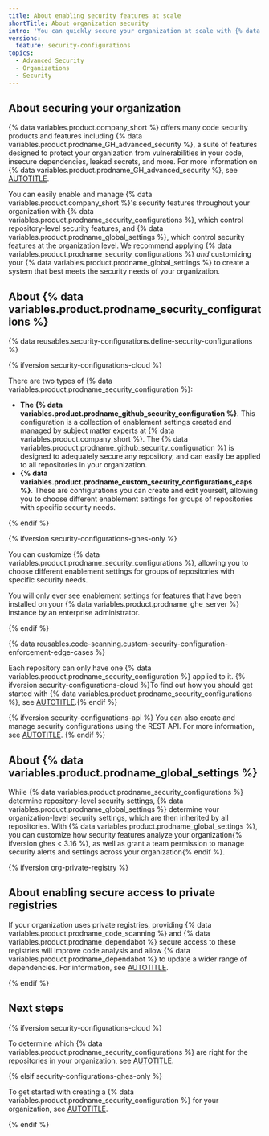 ```yaml
---
title: About enabling security features at scale
shortTitle: About organization security
intro: 'You can quickly secure your organization at scale with {% data variables.product.prodname_security_configurations %} and {% data variables.product.prodname_global_settings %}.'
versions:
  feature: security-configurations
topics:
  - Advanced Security
  - Organizations
  - Security
---
```


## About securing your organization

{% data variables.product.company_short %} offers many code security products and features including {% data variables.product.prodname_GH_advanced_security %}, a suite of features designed to protect your organization from vulnerabilities in your code, insecure dependencies, leaked secrets, and more. For more information on {% data variables.product.prodname_GH_advanced_security %}, see [AUTOTITLE](/get-started/learning-about-github/about-github-advanced-security).

You can easily enable and manage {% data variables.product.company_short %}'s security features throughout your organization with {% data variables.product.prodname_security_configurations %}, which control repository-level security features, and {% data variables.product.prodname_global_settings %}, which control security features at the organization level. We recommend applying {% data variables.product.prodname_security_configurations %} _and_ customizing your {% data variables.product.prodname_global_settings %} to create a system that best meets the security needs of your organization.

## About {% data variables.product.prodname_security_configurations %}

{% data reusables.security-configurations.define-security-configurations %}

{% ifversion security-configurations-cloud %}

There are two types of {% data variables.product.prodname_security_configuration %}:

* **The {% data variables.product.prodname_github_security_configuration %}**. This configuration is a collection of enablement settings created and managed by subject matter experts at {% data variables.product.company_short %}. The {% data variables.product.prodname_github_security_configuration %} is designed to adequately secure any repository, and can easily be applied to all repositories in your organization.
* **{% data variables.product.prodname_custom_security_configurations_caps %}**. These are configurations you can create and edit yourself, allowing you to choose different enablement settings for groups of repositories with specific security needs.

{% endif %}

{% ifversion security-configurations-ghes-only %}

You can customize {% data variables.product.prodname_security_configurations %}, allowing you to choose different enablement settings for groups of repositories with specific security needs.

You will only ever see enablement settings for features that have been installed on your {% data variables.product.prodname_ghe_server %} instance by an enterprise administrator.

{% endif %}

{% data reusables.code-scanning.custom-security-configuration-enforcement-edge-cases %}

Each repository can only have one {% data variables.product.prodname_security_configuration %} applied to it. {% ifversion security-configurations-cloud %}To find out how you should get started with {% data variables.product.prodname_security_configurations %}, see [AUTOTITLE](/code-security/securing-your-organization/introduction-to-securing-your-organization-at-scale/choosing-a-security-configuration-for-your-repositories).{% endif %}

{% ifversion security-configurations-api %}
You can also create and manage security configurations using the REST API. For more information, see [AUTOTITLE](/rest/code-security/configurations).
{% endif %}

## About {% data variables.product.prodname_global_settings %}

While {% data variables.product.prodname_security_configurations %} determine repository-level security settings, {% data variables.product.prodname_global_settings %} determine your organization-level security settings, which are then inherited by all repositories. With {% data variables.product.prodname_global_settings %}, you can customize how security features analyze your organization{% ifversion ghes < 3.16 %}, as well as grant a team permission to manage security alerts and settings across your organization{% endif %}.

{% ifversion org-private-registry %}

## About enabling secure access to private registries

If your organization uses private registries, providing {% data variables.product.prodname_code_scanning %} and {% data variables.product.prodname_dependabot %} secure access to these registries will improve code analysis and allow {% data variables.product.prodname_dependabot %} to update a wider range of dependencies. For information, see [AUTOTITLE](/code-security/securing-your-organization/enabling-security-features-in-your-organization/giving-org-access-private-registries).

{% endif %}

## Next steps

{% ifversion security-configurations-cloud %}

To determine which {% data variables.product.prodname_security_configurations %} are right for the repositories in your organization, see [AUTOTITLE](/code-security/securing-your-organization/introduction-to-securing-your-organization-at-scale/choosing-a-security-configuration-for-your-repositories).

{% elsif security-configurations-ghes-only %}

To get started with creating a {% data variables.product.prodname_security_configuration %} for your organization, see [AUTOTITLE](/code-security/securing-your-organization/enabling-security-features-in-your-organization/creating-a-custom-security-configuration).

{% endif %}
